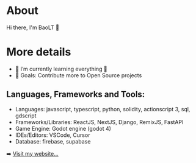 # About

Hi there, I'm BaoLT 👋

# More details

- 🌱 I’m currently learning everything 🤣
- 🥅 Goals: Contribute more to Open Source projects

## Languages, Frameworks and Tools:

- Languages: javascript, typescript, python, solidity, actionscript 3, sql, gdscript
- Frameworks/Libraries: ReactJS, NextJS, Django, RemixJS, FastAPI
- Game Engine: Godot engine (godot 4)
- IDEs/Editors: VSCode, Cursor
- Database: firebase, supabase

➡️ [Visit my website...](https://beyonderluu.com)
